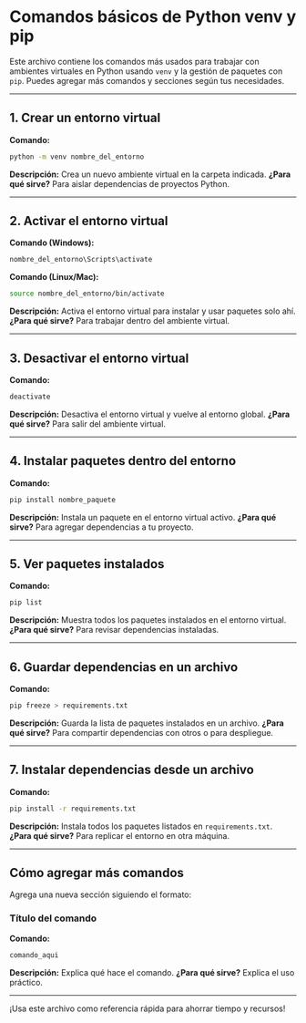 # Comandos básicos de Python venv y pip

Este archivo contiene los comandos más usados para trabajar con ambientes virtuales en Python usando `venv` y la gestión de paquetes con `pip`. Puedes agregar más comandos y secciones según tus necesidades.

---

## 1. Crear un entorno virtual
**Comando:**
```bash
python -m venv nombre_del_entorno
```
**Descripción:** Crea un nuevo ambiente virtual en la carpeta indicada.
**¿Para qué sirve?** Para aislar dependencias de proyectos Python.

---

## 2. Activar el entorno virtual
**Comando (Windows):**
```bash
nombre_del_entorno\Scripts\activate
```
**Comando (Linux/Mac):**
```bash
source nombre_del_entorno/bin/activate
```
**Descripción:** Activa el entorno virtual para instalar y usar paquetes solo ahí.
**¿Para qué sirve?** Para trabajar dentro del ambiente virtual.

---

## 3. Desactivar el entorno virtual
**Comando:**
```bash
deactivate
```
**Descripción:** Desactiva el entorno virtual y vuelve al entorno global.
**¿Para qué sirve?** Para salir del ambiente virtual.

---

## 4. Instalar paquetes dentro del entorno
**Comando:**
```bash
pip install nombre_paquete
```
**Descripción:** Instala un paquete en el entorno virtual activo.
**¿Para qué sirve?** Para agregar dependencias a tu proyecto.

---

## 5. Ver paquetes instalados
**Comando:**
```bash
pip list
```
**Descripción:** Muestra todos los paquetes instalados en el entorno virtual.
**¿Para qué sirve?** Para revisar dependencias instaladas.

---

## 6. Guardar dependencias en un archivo
**Comando:**
```bash
pip freeze > requirements.txt
```
**Descripción:** Guarda la lista de paquetes instalados en un archivo.
**¿Para qué sirve?** Para compartir dependencias con otros o para despliegue.

---

## 7. Instalar dependencias desde un archivo
**Comando:**
```bash
pip install -r requirements.txt
```
**Descripción:** Instala todos los paquetes listados en `requirements.txt`.
**¿Para qué sirve?** Para replicar el entorno en otra máquina.

---

## Cómo agregar más comandos
Agrega una nueva sección siguiendo el formato:

### Título del comando
**Comando:**
```bash
comando_aqui
```
**Descripción:** Explica qué hace el comando.
**¿Para qué sirve?** Explica el uso práctico.

---

¡Usa este archivo como referencia rápida para ahorrar tiempo y recursos!
